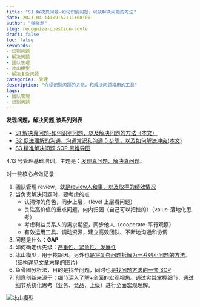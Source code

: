 ```yaml
---
title: "S1 解决真问题-如何识别问题，以及解决问题的方法"
date: 2023-04-14T09:52:11+08:00
author: "张晓龙"
slug: recognize-question-sovle
draft: false
toc: false
keywords: 
- 识别问题
- 解决问题
- 团队管理
- 冰山模型
- 解决复杂问题
categories: 管理
description: "介绍识别问题的方法，和解决问题常用的工具"
tags: 
- 团队管理
- 识别问题
---
```


**发现问题，解决问题,该系列列表**

- [S1 解决真问题-如何识别问题，以及解决问题的方法（本文）]()
- [S2 促进理解的沟通，沟通常识和沟通 5 步骤，以及如何解决冲突(本文)](/cn/posts/good-communication-and-solve-conflict/)
- [S3 精准解决问题 SOP 思维导图](/cn/posts/s3-solve-question-with-xmind/)


4.13 号管理基础培训，主题是：<u>发现真问题、解决真问题</u>。

对一些核心点做记录

1. 团队管理 review，就<u>是review人和事，以及取得的绩效情况</u>
2. 当负责解决问题时，要考虑的点
    - 认清你的角色，同步上层，（level 上层看问题）
    - 关注高价值的重点问题，向内归因（自己可以把控的）（value-落地化思考）
    - 考虑利益关系人的需求期望，同步他人（cooperate-平行观察）
    - 有效运用工具、调动资源，建立高效团队、不断地沟通和协调
3. 问题是什么：**GAP**
4. 如何确定优先级：<u>严重性、紧急性、发展性</u>
5. 冰山模型，用于找跟因。另外也<u>是将复杂问题拆解为一系列小问题的方法</u>。(结构详见文章末尾的图片)
6. 鱼骨图分析法，目的是找全问题，同时也<u>是找问题方法的一套 SOP</u>
7. 创意创新来源于：<u>细节深入了解+全面的宏观视角</u>。通过实践掌握细节，通过细节系统化思考（业务、竞品、上级）进行全面宏观理解。

![冰山模型](https://media.techwhims.com/techwhims/wechatimg468.jpeg?x-oss-process=style/origin)